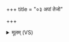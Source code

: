 +++
title = "०३ अपां तेजो"

+++
<details><summary>मूलम् (VS)</summary>

अ॒पां तेजो॒ ज्योति॒रोजो॒ बलं॑ च॒ वन॒स्पती॑नामु॒त वी॒र्या॑णि। इन्द्र॑ इवेन्द्रि॒याण्यधि॑ धारयामो अ॒स्मिन्तद्दक्ष॑माणो बिभर॒द्धिर॑ण्यम् ॥
</details>